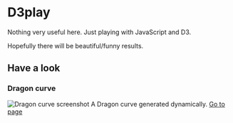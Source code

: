 D3play
======

Nothing very useful here. Just playing with JavaScript and D3.

Hopefully there will be beautiful/funny results.

Have a look
-----------

### Dragon curve
![Dragon curve screenshot]( =400x)
A Dragon curve generated dynamically. [Go to page]()
